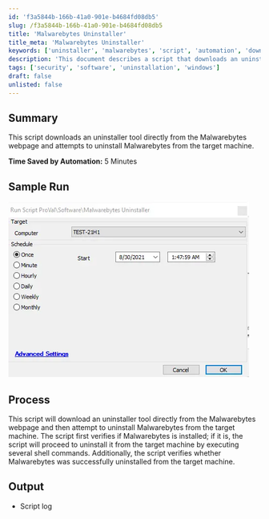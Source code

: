 ```yaml
---
id: 'f3a5844b-166b-41a0-901e-b4684fd08db5'
slug: /f3a5844b-166b-41a0-901e-b4684fd08db5
title: 'Malwarebytes Uninstaller'
title_meta: 'Malwarebytes Uninstaller'
keywords: ['uninstaller', 'malwarebytes', 'script', 'automation', 'download']
description: 'This document describes a script that downloads an uninstaller tool from the Malwarebytes webpage and automates the uninstallation process of Malwarebytes from a target machine, saving time and ensuring successful removal.'
tags: ['security', 'software', 'uninstallation', 'windows']
draft: false
unlisted: false
---
```


## Summary

This script downloads an uninstaller tool directly from the Malwarebytes webpage and attempts to uninstall Malwarebytes from the target machine.

**Time Saved by Automation:** 5 Minutes

## Sample Run

![Sample Run](../../../static/img/docs/f3a5844b-166b-41a0-901e-b4684fd08db5/image_1.webp)

## Process

This script will download an uninstaller tool directly from the Malwarebytes webpage and then attempt to uninstall Malwarebytes from the target machine. The script first verifies if Malwarebytes is installed; if it is, the script will proceed to uninstall it from the target machine by executing several shell commands. Additionally, the script verifies whether Malwarebytes was successfully uninstalled from the target machine.

## Output

- Script log